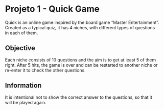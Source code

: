 # Projeto 1 - Quick Game

Quick is an online game inspired by the board game “Master Entertainment”. Created as a typical quiz, it has 4 niches, with different types of questions in each of them.

## Objective

Each niche consists of 10 questions and the aim is to get at least 5 of them right. After 5 hits, the game is over and can be restarted to another niche or re-enter it to check the other questions.

## Information

It is intentional not to show the correct answer to the questions, so that it will be played again.